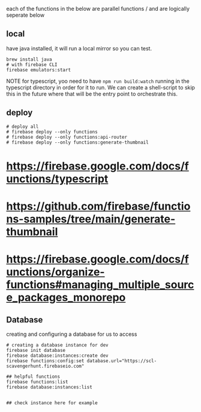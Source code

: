

each of the functions in the below are parallel functions / and are logically seperate below

## local 
have java installed, it will run a local mirror so you can test.
```
brew install java
# with firebase CLI
firebase emulators:start
```

NOTE for typescript, yoo need to have   `npm run build:watch` running in the typescript directory in order for it to run. We can create a shell-script to skip this in the future where that will be the entry point to orchestrate this.

## deploy 
```
# deploy all
# firebase deploy --only functions
# firebase deploy --only functions:api-router
# firebase deploy --only functions:generate-thumbnail
```

# https://firebase.google.com/docs/functions/typescript
# https://github.com/firebase/functions-samples/tree/main/generate-thumbnail
# https://firebase.google.com/docs/functions/organize-functions#managing_multiple_source_packages_monorepo


## Database

creating and configuring a database for us to access
```
# creating a database instance for dev
firebase init database
firebase database:instances:create dev
firebase functions:config:set database.url="https://scl-scavengerhunt.firebaseio.com"

## helpful functions
firebase functions:list
firebase database:instances:list


## check instance here for example

```